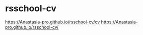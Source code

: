 # rsschool-cv
https://Anastasia-pro.github.io/rsschool-cv/cv
https://Anastasia-pro.github.io/rsschool-cv/
